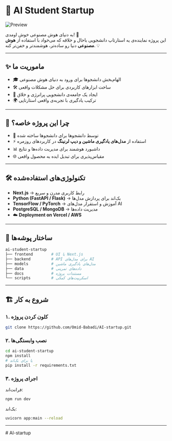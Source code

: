 # 🤖 AI Student Startup  

![Preview](./20250909_103833-ezgif.com-video-to-gif-converter.gif)  

به دنیای هوش مصنوعی خوش اومدی! 🚀  
این پروژه نماینده‌ی یه استارتاپ دانشجویی باحال و خلاقه که می‌خواد با استفاده از **هوش مصنوعی** دنیا رو ساده‌تر، هوشمندتر و خفن‌تر کنه. 💡  

---

## ✨ ماموریت ما  

- 🎓 الهام‌بخش دانشجوها برای ورود به دنیای هوش مصنوعی  
- 🛠️ ساخت ابزارهای کاربردی برای حل مشکلات واقعی  
- 🤝 ایجاد یک جامعه‌ی دانشجویی پرانرژی و خلاق  
- 🌍 ترکیب یادگیری با تجربه‌ی واقعی استارتاپی  

---

## 🚀 چرا این پروژه خاصه؟  

- 🤩 توسط دانشجوها برای دانشجوها ساخته شده  
- ⚡ استفاده از **مدل‌های یادگیری ماشین و دیپ لرنینگ** در کاربردهای روزمره  
- 📊 داشبورد هوشمند برای مدیریت داده‌ها و نتایج  
- 🌐 مقیاس‌پذیری برای تبدیل ایده به محصول واقعی  

---

## 🛠️ تکنولوژی‌های استفاده‌شده  

- **Next.js** → رابط کاربری مدرن و سریع  
- **Python (FastAPI / Flask)** → بک‌اند برای پردازش مدل‌ها  
- **TensorFlow / PyTorch** → آموزش و استقرار مدل‌های AI  
- **PostgreSQL / MongoDB** → مدیریت داده‌ها  
- ☁️ **Deployment on Vercel / AWS**  

---

## 📂 ساختار پوشه‌ها  

```bash
ai-student-startup
├── frontend        # UI با Next.js
├── backend         # API برای مدل‌های AI
├── models          # مدل‌های یادگیری ماشین
├── data            # داده‌های تمرینی
├── docs            # مستندات پروژه
└── scripts         # اسکریپت‌های کمکی
```

---

## 🏗️ شروع به کار  

### ۱. کلون کردن پروژه  

```bash
git clone https://github.com/Omid-Babadi/AI-startup.git
```

### ۲. نصب وابستگی‌ها  

```bash
cd ai-student-startup
npm install
# یا برای بک‌اند
pip install -r requirements.txt
```

### ۳. اجرای پروژه  

فرانت‌اند:  

```bash
npm run dev
```

بک‌اند:  

```bash
uvicorn app:main --reload
```

---
#   A I - s t a r t u p  
 